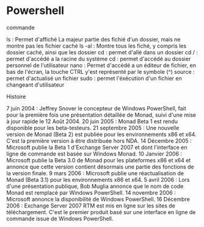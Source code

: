 # Powershell

commande

ls : Permet d'affiché La majeur partie des fichié d'un dossier, mais ne montre pas les fichier caché
ls -al : Montre tous les fiché, y compris les dossier caché, ainsi que les dossier
cd <dossier> : permet d'allé dans un dossier
cd / : permet d'accédé a la racine du système
cd : permet d'accédé au dossier personnel de l'utilisateur
nano : Permet d'accédé a un éditeur de fichier, en bas de l'écran, la touche CTRL y'est représenté par le symbole (^)
source <fichier> : permet d'actualisé un fichier
sudo <action> : permet l'éxécution d'un fichier en changeant d'utilisateur
  
  
  
  Histoire
  
  
  7 juin 2004 : Jeffrey Snover le concepteur de Windows PowerShell, fait pour la première fois une présentation détaillée de Monad, suivi d'une mise à jour rapide le 12 Août 2004.
20 juin 2005 : Monad Beta 1 est rendu disponible pour les beta-testeurs.
21 septembre 2005 : Une nouvelle version de Monad (Beta 2) est publiée pour les environnements x86 et x64. C'est la première version à être distribuée hors NDA.
14 Décembre 2005 : Microsoft publie la Beta 1 d'Exchange Server 2007 et dont l'interface en ligne de commande est basée sur Windows Monad.
10 Janvier 2006 : Microsoft publie la Beta 3.0 de Monad pour les plateformes x86 et x64 et annonce que cette version contient désormais une partie des fonctions de la version finale.
9 mars 2006 : Microsoft publie une réactualisation de Monad (Beta 3.1) pour les environnements x86 et x64.
5 avril 2006 : Lors d'une présentation publique, Bob Muglia annonce que le nom de code Monad est remplacé par Windows PowerShell.
14 novembre 2006 : Microsoft annonce la disponibilité de Windows PowerShell.
16 Décembre 2006 : Exchange Server 2007 RTM est mis en ligne sur les sites de téléchargement. C'est le premier produit basé sur une interface en ligne de commande issue de Windows PowerShell.
